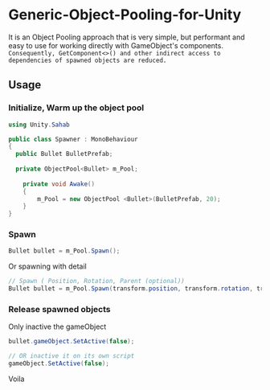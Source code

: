 # Generic-Object-Pooling-for-Unity

It is an Object Pooling approach that is very simple, but performant and easy to use for working directly with GameObject's components.```
Consequently, GetComponent<>() and other indirect access to dependencies of spawned objects are reduced.```
## Usage
### Initialize, Warm up the object pool
``` csharp
using Unity.Sahab

public class Spawner : MonoBehaviour
{
  public Bullet BulletPrefab;
  
  private ObjectPool<Bullet> m_Pool;
  
	private void Awake()
	{
		m_Pool = new ObjectPool <Bullet>(BulletPrefab, 20);
	}
}

```

### Spawn
``` csharp
Bullet bullet = m_Pool.Spawn();
```
Or spawning with detail
``` csharp
// Spawn ( Position, Rotation, Parent (optional))
Bullet bullet = m_Pool.Spawn(transform.position, transform.rotation, transform);
```

### Release spawned objects
Only inactive the gameObject

```csharp
bullet.gameObject.SetActive(false);

// OR inactive it on its own script
gameObject.SetActive(false);
```

Voila


